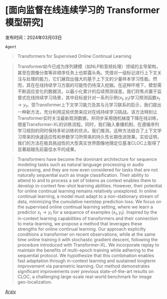# [面向监督在线连续学习的 Transformer 模型研究]

发布时间：2024年03月03日

`Agent`

> Transformers for Supervised Online Continual Learning

> Transformer如今已成为序列建模（如NLP和音频处理）领域的主导架构，甚至在图像分类等非顺序任务上也崭露头角。凭借对一组标记进行上下文关注与处理的能力，它们展现出强大的基于上下文的少量样本学习性能。然而，其在在线持续学习方面的可能性仍待深入挖掘。在这种环境下，模型需不断适应变化的数据流，以最小化累计的后续预测误差。我们将焦点置于监督式在线持续学习场景，其中目标是针对一系列示例$(x_t, y_t)$学习预测函数$x_t \rightarrow y_t$。受Transformer上下文学习能力及其与元学习联系的启示，我们提出一种新方法，充分利用这些优势来应对在线持续学习挑战。该方法特别让Transformer实时关注最新观测数据，并同步采用随机梯度下降在线训练，借鉴Transformer-XL的训练流程。同时，我们融入重播机制，在遵循序列学习规则的同时保持多轮训练的优点。我们推测，这种方法结合了上下文学习带来的快速适应性和参数学习所带来的持久性长期改进效果。实验证明，我们的方法在极具挑战性的大型真实世界图像地理定位基准CLOC上取得了显著超越先前最佳水平的成果。

> Transformers have become the dominant architecture for sequence modeling tasks such as natural language processing or audio processing, and they are now even considered for tasks that are not naturally sequential such as image classification. Their ability to attend to and to process a set of tokens as context enables them to develop in-context few-shot learning abilities. However, their potential for online continual learning remains relatively unexplored. In online continual learning, a model must adapt to a non-stationary stream of data, minimizing the cumulative nextstep prediction loss. We focus on the supervised online continual learning setting, where we learn a predictor $x_t \rightarrow y_t$ for a sequence of examples $(x_t, y_t)$. Inspired by the in-context learning capabilities of transformers and their connection to meta-learning, we propose a method that leverages these strengths for online continual learning. Our approach explicitly conditions a transformer on recent observations, while at the same time online training it with stochastic gradient descent, following the procedure introduced with Transformer-XL. We incorporate replay to maintain the benefits of multi-epoch training while adhering to the sequential protocol. We hypothesize that this combination enables fast adaptation through in-context learning and sustained longterm improvement via parametric learning. Our method demonstrates significant improvements over previous state-of-the-art results on CLOC, a challenging large-scale real-world benchmark for image geo-localization.

[Arxiv](https://arxiv.org/abs/2403.01554)